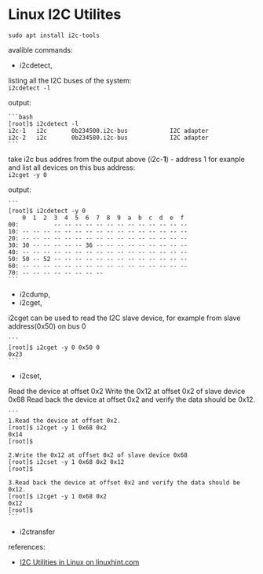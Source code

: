 # Linux I2C Utilites

`sudo apt install i2c-tools`

avalible commands:

- i2cdetect,  

listing all the I2C buses of the system:  
`i2cdetect -l`

output:

    ```bash
    [root]$ i2cdetect -l
    i2c-1   i2c       0b234500.i2c-bus            I2C adapter
    i2c-2   i2c       0b234580.i2c-bus            I2C adapter
    ```

take i2c bus addres from the output above (i2c-**1**) - address 1 for exanple
and list all devices on this bus address:  
`i2cget -y 0`

output:

    ```
    [root]$ i2cdetect -y 0
        0  1  2  3  4  5  6  7  8  9  a  b  c  d  e  f
    00:          -- -- -- -- -- -- -- -- -- -- -- -- --
    10: -- -- -- -- -- -- -- -- -- -- -- -- -- -- -- --
    20: -- -- -- -- -- -- -- -- -- -- -- -- -- -- -- --
    30: 30 -- -- -- -- -- 36 -- -- -- -- -- -- -- -- --
    40: -- -- -- -- -- -- -- -- -- -- -- -- -- -- -- --
    50: 50 -- 52 -- -- -- -- -- -- -- -- -- -- -- -- --
    60: -- -- -- -- -- -- -- -- -- -- -- -- -- -- -- --
    70: -- -- -- -- -- -- -- --
    ```

- i2cdump,
- i2cget,

i2cget can be used to read the I2C slave device, for example from slave address(0x50) on bus 0

    ```
    [root]$ i2cget -y 0 0x50 0
    0x23
    ```

- i2cset,

Read the device at offset 0x2
Write the 0x12 at offset 0x2 of slave device 0x68
Read back the device at offset 0x2 and verify the data should be 0x12.

    ```
    1.Read the device at offset 0x2.
    [root]$ i2cget -y 1 0x68 0x2
    0x14
    [root]$

    2.Write the 0x12 at offset 0x2 of slave device 0x68
    [root]$ i2cset -y 1 0x68 0x2 0x12
    [root]$

    3.Read back the device at offset 0x2 and verify the data should be 0x12.
    [root]$ i2cget -y 1 0x68 0x2
    0x12
    [root]$
    ```

- i2ctransfer

references:

- [I2C Utilities in Linux on linuxhint.com](https://linuxhint.com/i2c-linux-utilities/)